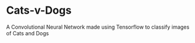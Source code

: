 # Cats-v-Dogs #
A Convolutional Neural Network made using Tensorflow to classify images of Cats and Dogs
